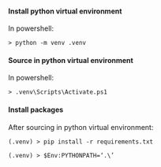 #### Install python virtual environment

In powershell:

```
> python -m venv .venv
```

#### Source in python virtual environment

In powershell:

```
> .venv\Scripts\Activate.ps1
```

#### Install packages

After sourcing in python virtual environment:

```
(.venv) > pip install -r requirements.txt
```

```
(.venv) > $Env:PYTHONPATH=‘.\’
```

